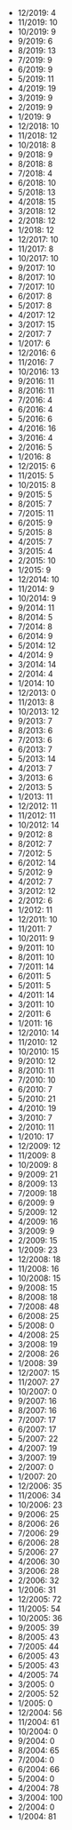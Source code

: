 *  12/2019: 4
*  11/2019: 10
*  10/2019: 9
*  9/2019: 6
*  8/2019: 13
*  7/2019: 9
*  6/2019: 9
*  5/2019: 11
*  4/2019: 19
*  3/2019: 9
*  2/2019: 9
*  1/2019: 9
*  12/2018: 10
*  11/2018: 12
*  10/2018: 8
*  9/2018: 9
*  8/2018: 8
*  7/2018: 4
*  6/2018: 10
*  5/2018: 13
*  4/2018: 15
*  3/2018: 12
*  2/2018: 12
*  1/2018: 12
*  12/2017: 10
*  11/2017: 8
*  10/2017: 10
*  9/2017: 10
*  8/2017: 10
*  7/2017: 10
*  6/2017: 8
*  5/2017: 8
*  4/2017: 12
*  3/2017: 15
*  2/2017: 7
*  1/2017: 6
*  12/2016: 6
*  11/2016: 7
*  10/2016: 13
*  9/2016: 11
*  8/2016: 11
*  7/2016: 4
*  6/2016: 4
*  5/2016: 6
*  4/2016: 16
*  3/2016: 4
*  2/2016: 5
*  1/2016: 8
*  12/2015: 6
*  11/2015: 5
*  10/2015: 8
*  9/2015: 5
*  8/2015: 7
*  7/2015: 11
*  6/2015: 9
*  5/2015: 8
*  4/2015: 7
*  3/2015: 4
*  2/2015: 10
*  1/2015: 9
*  12/2014: 10
*  11/2014: 9
*  10/2014: 9
*  9/2014: 11
*  8/2014: 5
*  7/2014: 8
*  6/2014: 9
*  5/2014: 12
*  4/2014: 9
*  3/2014: 14
*  2/2014: 4
*  1/2014: 10
*  12/2013: 0
*  11/2013: 8
*  10/2013: 12
*  9/2013: 7
*  8/2013: 6
*  7/2013: 6
*  6/2013: 7
*  5/2013: 14
*  4/2013: 7
*  3/2013: 6
*  2/2013: 5
*  1/2013: 11
*  12/2012: 11
*  11/2012: 11
*  10/2012: 14
*  9/2012: 8
*  8/2012: 7
*  7/2012: 5
*  6/2012: 14
*  5/2012: 9
*  4/2012: 7
*  3/2012: 12
*  2/2012: 6
*  1/2012: 11
*  12/2011: 10
*  11/2011: 7
*  10/2011: 9
*  9/2011: 10
*  8/2011: 10
*  7/2011: 14
*  6/2011: 5
*  5/2011: 5
*  4/2011: 14
*  3/2011: 10
*  2/2011: 6
*  1/2011: 16
*  12/2010: 14
*  11/2010: 12
*  10/2010: 15
*  9/2010: 12
*  8/2010: 11
*  7/2010: 10
*  6/2010: 7
*  5/2010: 21
*  4/2010: 19
*  3/2010: 7
*  2/2010: 11
*  1/2010: 17
*  12/2009: 12
*  11/2009: 8
*  10/2009: 8
*  9/2009: 21
*  8/2009: 13
*  7/2009: 18
*  6/2009: 9
*  5/2009: 12
*  4/2009: 16
*  3/2009: 9
*  2/2009: 15
*  1/2009: 23
*  12/2008: 18
*  11/2008: 16
*  10/2008: 15
*  9/2008: 15
*  8/2008: 18
*  7/2008: 48
*  6/2008: 25
*  5/2008: 0
*  4/2008: 25
*  3/2008: 19
*  2/2008: 26
*  1/2008: 39
*  12/2007: 15
*  11/2007: 27
*  10/2007: 0
*  9/2007: 16
*  8/2007: 16
*  7/2007: 17
*  6/2007: 17
*  5/2007: 22
*  4/2007: 19
*  3/2007: 19
*  2/2007: 0
*  1/2007: 20
*  12/2006: 35
*  11/2006: 34
*  10/2006: 23
*  9/2006: 25
*  8/2006: 26
*  7/2006: 29
*  6/2006: 28
*  5/2006: 27
*  4/2006: 30
*  3/2006: 28
*  2/2006: 32
*  1/2006: 31
*  12/2005: 72
*  11/2005: 54
*  10/2005: 36
*  9/2005: 39
*  8/2005: 43
*  7/2005: 44
*  6/2005: 43
*  5/2005: 43
*  4/2005: 74
*  3/2005: 0
*  2/2005: 52
*  1/2005: 0
*  12/2004: 56
*  11/2004: 61
*  10/2004: 0
*  9/2004: 0
*  8/2004: 65
*  7/2004: 0
*  6/2004: 66
*  5/2004: 0
*  4/2004: 78
*  3/2004: 100
*  2/2004: 0
*  1/2004: 81